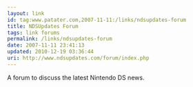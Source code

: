 ```yaml
---
layout: link
id: tag:www.patater.com,2007-11-11:/links/ndsupdates-forum
title: NDSUpdates Forum
tags: link forums
permalink: /links/ndsupdates-forum
date: 2007-11-11 23:41:13
updated: 2010-12-19 03:36:44
uri: http://www.ndsupdates.com/forum/index.php
---
```

A forum to discuss the latest Nintendo DS news.
